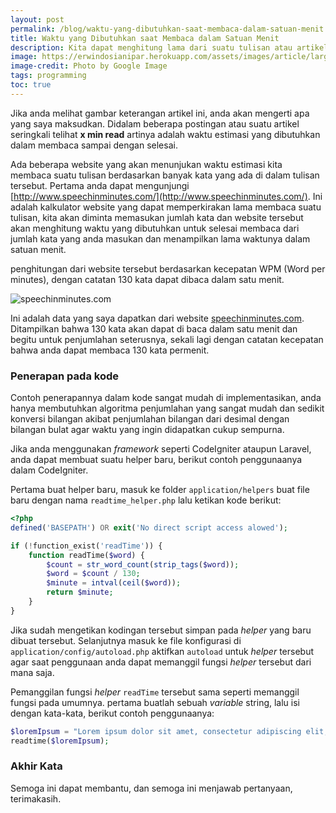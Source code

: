 ```yaml
---
layout: post
permalink: /blog/waktu-yang-dibutuhkan-saat-membaca-dalam-satuan-menit
title: Waktu yang Dibutuhkan saat Membaca dalam Satuan Menit
description: Kita dapat menghitung lama dari suatu tulisan atau artikel untuk dibaca
image: https://erwindosianipar.herokuapp.com/assets/images/article/large/19_1557301514_3480775811145542169_20190508024514_n.jpg
image-credit: Photo by Google Image
tags: programming
toc: true
---
```


Jika anda melihat gambar keterangan artikel ini, anda akan mengerti apa yang saya maksudkan. Didalam beberapa postingan atau suatu artikel seringkali telihat **x min read** artinya adalah waktu estimasi yang dibutuhkan dalam membaca sampai dengan selesai.

Ada beberapa website yang akan menunjukan waktu estimasi kita membaca suatu tulisan berdasarkan banyak kata yang ada di dalam tulisan tersebut. Pertama anda dapat mengunjungi [http://www.speechinminutes.com/](http://www.speechinminutes.com/). Ini adalah kalkulator website yang dapat memperkirakan lama membaca suatu tulisan, kita akan diminta memasukan jumlah kata dan website tersebut akan menghitung waktu yang dibutuhkan untuk selesai membaca dari jumlah kata yang anda masukan dan menampilkan lama waktunya dalam satuan menit.

penghitungan dari website tersebut berdasarkan kecepatan WPM (Word per minutes), dengan catatan 130 kata dapat dibaca dalam satu menit.

![speechinminutes.com](https://erwindosianipar.herokuapp.com/assets/images/content/sp12.png)

Ini adalah data yang saya dapatkan dari website [speechinminutes.com](http://www.speechinminutes.com/). Ditampilkan bahwa 130 kata akan dapat di baca dalam satu menit dan begitu untuk penjumlahan seterusnya, sekali lagi dengan catatan kecepatan bahwa anda dapat membaca 130 kata permenit.


### Penerapan pada kode

Contoh penerapannya dalam kode sangat mudah di implementasikan, anda hanya membutuhkan algoritma penjumlahan yang sangat mudah dan sedikit konversi bilangan akibat penjumlahan bilangan dari desimal dengan bilangan bulat agar waktu yang ingin didapatkan cukup sempurna.

Jika anda menggunakan *framework* seperti CodeIgniter ataupun Laravel, anda dapat membuat suatu helper baru, berikut contoh penggunaanya dalam CodeIgniter.

Pertama buat helper baru, masuk ke folder `application/helpers` buat file baru dengan nama `readtime_helper.php` lalu ketikan kode berikut:

```php
<?php
defined('BASEPATH') OR exit('No direct script access alowed');

if (!function_exist('readTime')) {
    function readTime($word) {
        $count = str_word_count(strip_tags($word));
        $word = $count / 130;
        $minute = intval(ceil($word));
        return $minute;
    }
}
```

Jika sudah mengetikan kodingan tersebut simpan pada *helper* yang baru dibuat tersebut. Selanjutnya masuk ke file konfigurasi di `application/config/autoload.php` aktifkan `autoload` untuk *helper* tersebut agar saat penggunaan anda dapat memanggil fungsi *helper* tersebut dari mana saja.

Pemanggilan fungsi *helper* `readTime` tersebut sama seperti memanggil fungsi pada umumnya. pertama buatlah sebuah *variable* string, lalu isi dengan kata-kata, berikut contoh penggunaanya:

```php
$loremIpsum = "Lorem ipsum dolor sit amet, consectetur adipiscing elit, sed do eiusmod tempor incididunt ut labore et dolore magna aliqua. Ut enim ad minim veniam";
readtime($loremIpsum);
```

### Akhir Kata

Semoga ini dapat membantu, dan semoga ini menjawab pertanyaan, terimakasih.

